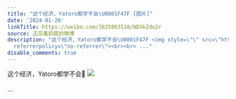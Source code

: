```yaml
---
title: "这个经济，Yatoro都学不会\U0001F47F [图片]"
date: '2024-01-28'
linkTitle: https://weibo.com/3825863518/NDXkZdo2r
source: 正宗毒奶菇的微博
description: "这个经济，Yatoro都学不会\U0001F47F <img style=\"\" src=\"https://tvax2.sinaimg.cn/large/e40a0b5ely1hm9j7wjev7j20zo0j177v.jpg\"
  referrerpolicy=\"no-referrer\"><br><br> ..."
disable_comments: true
---
```

这个经济，Yatoro都学不会👿 <img style="" src="https://tvax2.sinaimg.cn/large/e40a0b5ely1hm9j7wjev7j20zo0j177v.jpg" referrerpolicy="no-referrer"><br><br> ...